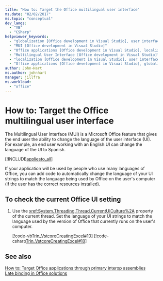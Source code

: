 ```yaml
---
title: "How to: Target the Office multilingual user interface"
ms.date: "02/02/2017"
ms.topic: "conceptual"
dev_langs: 
  - "VB"
  - "CSharp"
helpviewer_keywords: 
  - "globalization [Office development in Visual Studio], user interface targeting"
  - "MUI [Office development in Visual Studio]"
  - "Office applications [Office development in Visual Studio], localization"
  - "Multilingual User Interface [Office development in Visual Studio]"
  - "localization [Office development in Visual Studio], user interface targeting"
  - "Office applications [Office development in Visual Studio], globalization"
author: John-Hart
ms.author: johnhart
manager: jillfra
ms.workload: 
  - "office"
---
```

# How to: Target the Office multilingual user interface
  The Multilingual User Interface (MUI) is a Microsoft Office feature that gives the end user the ability to change the language of the user interface (UI). For example, an end user working with an English UI can change the language of the UI to Spanish.  
  
 [!INCLUDE[appliesto_all](../vsto/includes/appliesto-all-md.md)]  
  
 If your application will be used by people who use many languages of Office, you can add code to automatically change the language of your UI strings to match the language being used by Office on the user's computer (if the user has the correct resources installed).  
  
## To check the current Office UI setting  
  
1.  Use the <xref:System.Threading.Thread.CurrentUICulture%2A> property of the current thread. Set the language of your UI strings to match the language used by the version of Office that currently runs on the user's computer.  
  
     [!code-vb[Trin_VstcoreCreatingExcel#10](../vsto/codesnippet/VisualBasic/Trin_VstcoreCreatingExcelVB/Sheet1.vb#10)]
     [!code-csharp[Trin_VstcoreCreatingExcel#10](../vsto/codesnippet/CSharp/Trin_VstcoreCreatingExcelCS/Sheet1.cs#10)]  
  
## See also  
 [How to: Target Office applications through primary interop assemblies](../vsto/how-to-target-office-applications-through-primary-interop-assemblies.md)   
 [Late binding in Office solutions](../vsto/late-binding-in-office-solutions.md)  
